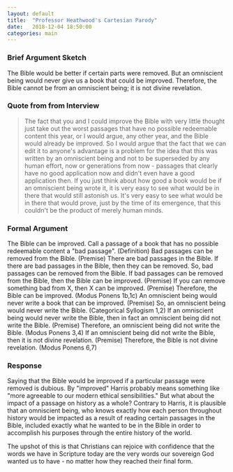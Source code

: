 ```yaml
---
layout: default
title:  "Professor Heathwood's Cartesian Parody"
date:   2018-12-04 18:50:00
categories: main
---
```


### Brief Argument Sketch
The Bible would be better if certain parts were removed. But an omniscient being would never give us a book that could be improved. Therefore, the Bible cannot be from an omniscient being; it is not divine revelation.

### Quote from from Interview
>The fact that you and I could improve the Bible with very little thought just take out the worst passages that have no possible redeemable content this year, or I would argue, any other year, and the Bible would already be improved. So I would argue that the fact that we can edit it to anyone's advantage is a problem for the idea that this was written by an omniscient being and not to be superseded by any human effort, now or generations from now - passages that clearly have no good application now and didn't even have a good application then. If you just think about how good a book would be if an omniscient being wrote it, it is very easy to see what would be in there that would still astonish us. It's very easy to see what would be in there that would prove, just by the time of its emergence, that this couldn't be the product of merely human minds.

### Formal Argument
The Bible can be improved.
Call a passage of a book that has no possible redeemable content a "bad passage". (Definition)
Bad passages can be removed from the Bible. (Premise)
There are bad passages in the Bible.
If there are bad passages in the Bible, then they can be removed.
So, bad passages can be removed from the Bible.
If bad passages can be removed from the Bible, then the Bible can be improved. (Premise)
If you can remove something bad from X, then X can be improved. (Premise)
Therefore, the Bible can be improved. (Modus Ponens 1b,1c)
An omniscient being would never write a book that can be improved. (Premise)
So, an omniscient being would never write the Bible. (Categorical Syllogism 1,2)
If an omniscient being would never write the Bible, then in fact an omniscient being did not write the Bible. (Premise)
Therefore, an omniscient being did not write the Bible. (Modus Ponens 3,4)
If an omniscient being did not write the Bible, then it is not divine revelation. (Premise)
Therefore, the Bible is not divine revelation. (Modus Ponens 6,7)

### Response
Saying that the Bible would be improved if a particular passage were removed is dubious. By "improved" Harris probably means something like "more agreeable to our modern ethical sensibilities." But what about the impact of a passage on history as a whole? Contrary to Harris, it is plausible that an omniscient being, who knows exactly how each person throughout history would be impacted as a result of reading certain passages in the Bible, included exactly what he wanted to be in the Bible in order to accomplish his purposes through the entire history of the world.

The upshot of this is that Christians can rejoice with confidence that the words we have in Scripture today are the very words our sovereign God wanted us to have - no matter how they reached their final form.

